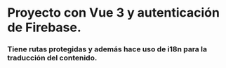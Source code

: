 # Proyecto con Vue 3 y autenticación de Firebase.

### Tiene rutas protegidas y además hace uso de i18n para la traducción del contenido.
